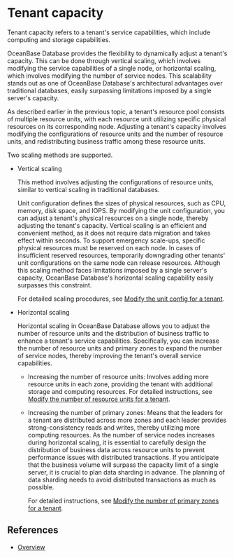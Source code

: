 # Tenant capacity

Tenant capacity refers to a tenant's service capabilities, which include computing and storage capabilities.

OceanBase Database provides the flexibility to dynamically adjust a tenant's capacity. This can be done through vertical scaling, which involves modifying the service capabilities of a single node, or horizontal scaling, which involves modifying the number of service nodes. This scalability stands out as one of OceanBase Database's architectural advantages over traditional databases, easily surpassing limitations imposed by a single server's capacity.

As described earlier in the previous topic, a tenant's resource pool consists of multiple resource units, with each resource unit utilizing specific physical resources on its corresponding node. Adjusting a tenant's capacity involves modifying the configurations of resource units and the number of resource units, and redistributing business traffic among these resource units.

Two scaling methods are supported.

* Vertical scaling

   This method involves adjusting the configurations of resource units, similar to vertical scaling in traditional databases.

   Unit configuration defines the sizes of physical resources, such as CPU, memory, disk space, and IOPS. By modifying the unit configuration, you can adjust a tenant's physical resources on a single node, thereby adjusting the tenant's capacity. Vertical scaling is an efficient and convenient method, as it does not require data migration and takes effect within seconds. To support emergency scale-ups, specific physical resources must be reserved on each node. In cases of insufficient reserved resources, temporarily downgrading other tenants' unit configurations on the same node can release resources. Although this scaling method faces limitations imposed by a single server's capacity, OceanBase Database's horizontal scaling capability easily surpasses this constraint.

   For detailed scaling procedures, see [Modify the unit config for a tenant](600.common-tenant-operations/800.tenant-scale-in-and-out/200.adjust-resource-specifications.md).

* Horizontal scaling

   Horizontal scaling in OceanBase Database allows you to adjust the number of resource units and the distribution of business traffic to enhance a tenant's service capabilities. Specifically, you can increase the number of resource units and primary zones to expand the number of service nodes, thereby improving the tenant's overall service capabilities.

   * Increasing the number of resource units: Involves adding more resource units in each zone, providing the tenant with additional storage and computing resources. For detailed instructions, see [Modify the number of resource units for a tenant](600.common-tenant-operations/800.tenant-scale-in-and-out/300.adjust-unit-number.md).

   * Increasing the number of primary zones: Means that the leaders for a tenant are distributed across more zones and each leader provides strong-consistency reads and writes, thereby utilizing more computing resources. As the number of service nodes increases during horizontal scaling, it is essential to carefully design the distribution of business data across resource units to prevent performance issues with distributed transactions. If you anticipate that the business volume will surpass the capacity limit of a single server, it is crucial to plan data sharding in advance. The planning of data sharding needs to avoid distributed transactions as much as possible.

      For detailed instructions, see [Modify the number of primary zones for a tenant](600.common-tenant-operations/800.tenant-scale-in-and-out/400.adjust-primary-zone.md).

## References

* [Overview](600.common-tenant-operations/800.tenant-scale-in-and-out/100.introduction-to-tenant-scale-in-and-out.md)
